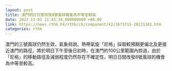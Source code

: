 ```yaml
---
layout: post
title: 澳門明日日間改發8號風球機會為中等至較高
date: 2022-11-01 21:43:34.000000000 +08:00
link: https://news.rthk.hk/rthk/ch/component/k2/1673713-20221101.htm
categories: rthk
---
```


澳門的三號風球仍然生效，氣象局說，熱帶氣旋「尼格」採取較預期更偏北及更接近澳門的路徑，將於明日下午至後日初時，在澳門約100公里範圍內掠過，由於「尼格」的移動路徑及減弱程度仍然存在不確定性，明日日間改發8號風球的機會為中等至較高。
